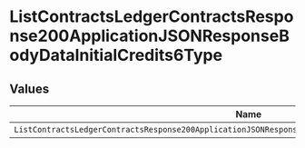 # ListContractsLedgerContractsResponse200ApplicationJSONResponseBodyDataInitialCredits6Type


## Values

| Name                                                                                                    | Value                                                                                                   |
| ------------------------------------------------------------------------------------------------------- | ------------------------------------------------------------------------------------------------------- |
| `ListContractsLedgerContractsResponse200ApplicationJSONResponseBodyDataInitialCredits6TypeCreditManual` | CREDIT_MANUAL                                                                                           |